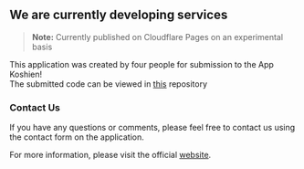 ## We are currently developing services

> **Note:** Currently published on Cloudflare Pages on an experimental basis

This application was created by four people for submission to the App Koshien!  
The submitted code can be viewed in [this](https://github.com/howsky-dev/frontend/tree/4db9a1e69a06ba5bb073ffc47cf20da2f25f6e13) repository

### Contact Us

If you have any questions or comments, please feel free to contact us using the contact form on the application.

For more information, please visit the official [website](https://howsky.pages.dev).
